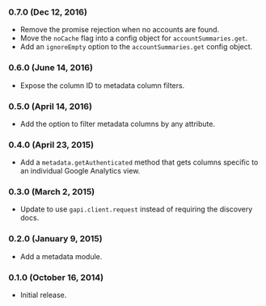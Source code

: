 ### 0.7.0 (Dec 12, 2016)

* Remove the promise rejection when no accounts are found.
* Move the `noCache` flag into a config object for `accountSummaries.get`.
* Add an `ignoreEmpty` option to the `accountSummaries.get` config object.


### 0.6.0 (June 14, 2016)

* Expose the column ID to metadata column filters.


### 0.5.0 (April 14, 2016)

* Add the option to filter metadata columns by any attribute.


### 0.4.0 (April 23, 2015)

* Add a `metadata.getAuthenticated` method that gets columns specific to an individual Google Analytics view.


### 0.3.0 (March 2, 2015)

* Update to use `gapi.client.request` instead of requiring the discovery docs.


### 0.2.0 (January 9, 2015)

* Add a metadata module.


### 0.1.0 (October 16, 2014)

* Initial release.
